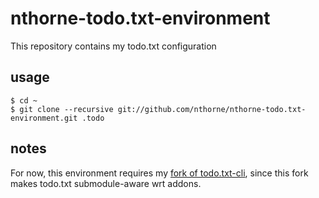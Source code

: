 nthorne-todo.txt-environment
============================

This repository contains my todo.txt configuration

usage
-----
    $ cd ~
    $ git clone --recursive git://github.com/nthorne/nthorne-todo.txt-environment.git .todo

notes
-----
For now, this environment requires my [fork of todo.txt-cli](https://github.com/nthorne/todo.txt-cli.git),
since this fork makes todo.txt submodule-aware wrt addons.
